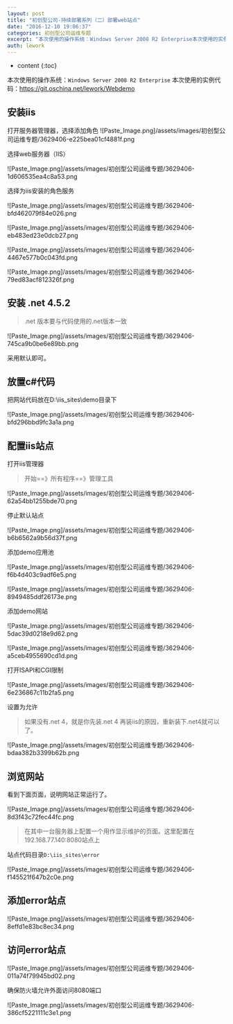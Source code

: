 ```yaml
---
layout: post
title: "初创型公司-持续部署系列（二）部署web站点"
date: "2016-12-10 19:06:37"
categories: 初创型公司运维专题
excerpt: "本次使用的操作系统：Windows Server 2008 R2 Enterprise本次使用的实例代码：https://git.oschina..."
auth: lework
---
```

* content
{:toc}

本次使用的操作系统：`Windows Server 2008 R2 Enterprise`
本次使用的实例代码：https://git.oschina.net/lework/Webdemo

## 安装iis

打开服务器管理器，选择添加角色
![Paste_Image.png]/assets/images/初创型公司运维专题/3629406-e225bea01cf4881f.png

选择web服务器（IIS）

![Paste_Image.png]/assets/images/初创型公司运维专题/3629406-1d606535ea4c8a53.png


选择为iis安装的角色服务

![Paste_Image.png]/assets/images/初创型公司运维专题/3629406-bfd462079f84e026.png

![Paste_Image.png]/assets/images/初创型公司运维专题/3629406-eb483ed23e0dcb27.png

![Paste_Image.png]/assets/images/初创型公司运维专题/3629406-4467e577b0c043fd.png


![Paste_Image.png]/assets/images/初创型公司运维专题/3629406-79ed83acf812326f.png




## 安装 .net 4.5.2
> .net 版本要与代码使用的.net版本一致


![Paste_Image.png]/assets/images/初创型公司运维专题/3629406-745ca9b0be6e89bb.png

采用默认即可。



## 放置c#代码
把网站代码放在D:\iis_sites\demo目录下

![Paste_Image.png]/assets/images/初创型公司运维专题/3629406-bfd296bbd9fc3a1a.png


## 配置iis站点
打开iis管理器
> 开始==》所有程序==》管理工具


![Paste_Image.png]/assets/images/初创型公司运维专题/3629406-62a54bb1255bde70.png


停止默认站点

![Paste_Image.png]/assets/images/初创型公司运维专题/3629406-b6b6562a9b56d37f.png


添加demo应用池

![Paste_Image.png]/assets/images/初创型公司运维专题/3629406-f6b4d403c9adf6e5.png

![Paste_Image.png]/assets/images/初创型公司运维专题/3629406-8949485ddf26173e.png


添加demo网站

![Paste_Image.png]/assets/images/初创型公司运维专题/3629406-5dac39d0218e9d62.png


![Paste_Image.png]/assets/images/初创型公司运维专题/3629406-a5ceb4955690cd1d.png



打开ISAPI和CGI限制

![Paste_Image.png]/assets/images/初创型公司运维专题/3629406-6e236867c11b2fa5.png

设置为允许
> 如果没有.net 4，就是你先装.net 4 再装iis的原因，重新装下.net4就可以了。

![Paste_Image.png]/assets/images/初创型公司运维专题/3629406-bdaa382b3399b62b.png


## 浏览网站

看到下面页面，说明网站正常运行了。


![Paste_Image.png]/assets/images/初创型公司运维专题/3629406-8d3f43c72fec44fc.png




> 在其中一台服务器上配置一个用作显示维护的页面。这里配置在192.168.77.140:8080站点上

站点代码目录`D:\iis_sites\error`


![Paste_Image.png]/assets/images/初创型公司运维专题/3629406-f145521f647b2c0e.png


## 添加error站点


![Paste_Image.png]/assets/images/初创型公司运维专题/3629406-8effd1e83bc8ec34.png

## 访问error站点

![Paste_Image.png]/assets/images/初创型公司运维专题/3629406-011a74f79945bd02.png



确保防火墙允许外面访问8080端口

![Paste_Image.png]/assets/images/初创型公司运维专题/3629406-386cf5221111c3e1.png
